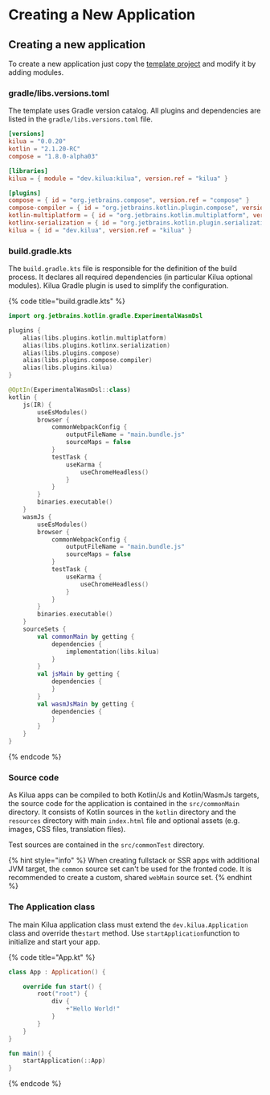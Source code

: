 # Creating a New Application

## Creating a new application

To create a new application just copy the [template project](https://github.com/rjaros/kilua/tree/main/templates/template) and modify it by adding modules.

### gradle/libs.versions.toml

The template uses Gradle version catalog. All plugins and dependencies are listed in the `gradle/libs.versions.toml` file.

```toml
[versions]
kilua = "0.0.20"
kotlin = "2.1.20-RC"
compose = "1.8.0-alpha03"

[libraries]
kilua = { module = "dev.kilua:kilua", version.ref = "kilua" }

[plugins]
compose = { id = "org.jetbrains.compose", version.ref = "compose" }
compose-compiler = { id = "org.jetbrains.kotlin.plugin.compose", version.ref = "kotlin" }
kotlin-multiplatform = { id = "org.jetbrains.kotlin.multiplatform", version.ref = "kotlin" }
kotlinx-serialization = { id = "org.jetbrains.kotlin.plugin.serialization", version.ref = "kotlin" }
kilua = { id = "dev.kilua", version.ref = "kilua" }
```

### build.gradle.kts

The `build.gradle.kts` file is responsible for the definition of the build process. It declares all required dependencies (in particular Kilua optional modules). Kilua Gradle plugin is used to simplify the configuration.&#x20;

{% code title="build.gradle.kts" %}
```kotlin
import org.jetbrains.kotlin.gradle.ExperimentalWasmDsl

plugins {
    alias(libs.plugins.kotlin.multiplatform)
    alias(libs.plugins.kotlinx.serialization)
    alias(libs.plugins.compose)
    alias(libs.plugins.compose.compiler)
    alias(libs.plugins.kilua)
}

@OptIn(ExperimentalWasmDsl::class)
kotlin {
    js(IR) {
        useEsModules()
        browser {
            commonWebpackConfig {
                outputFileName = "main.bundle.js"
                sourceMaps = false
            }
            testTask {
                useKarma {
                    useChromeHeadless()
                }
            }
        }
        binaries.executable()
    }
    wasmJs {
        useEsModules()
        browser {
            commonWebpackConfig {
                outputFileName = "main.bundle.js"
                sourceMaps = false
            }
            testTask {
                useKarma {
                    useChromeHeadless()
                }
            }
        }
        binaries.executable()
    }
    sourceSets {
        val commonMain by getting {
            dependencies {
                implementation(libs.kilua)
            }
        }
        val jsMain by getting {
            dependencies {
            }
        }
        val wasmJsMain by getting {
            dependencies {
            }
        }
    }
}
```
{% endcode %}

### Source code

As Kilua apps can be compiled to both Kotlin/Js and Kotlin/WasmJs targets, the source code for the application is contained in the `src/commonMain` directory. It consists of Kotlin sources in the `kotlin` directory and the `resources` directory with main `index.html` file and optional assets (e.g. images, CSS files, translation files).

Test sources are contained in the `src/commonTest` directory.

{% hint style="info" %}
When creating fullstack or SSR apps with additional JVM target, the `common` source set can't be used for the fronted code. It is recommended to create a custom, shared `webMain` source set.
{% endhint %}

### The Application class

The main Kilua application class must extend the `dev.kilua.Application` class and override the`start` method. Use `startApplication`function to initialize and start your app.

{% code title="App.kt" %}
```kotlin
class App : Application() {

    override fun start() {
        root("root") {
            div {
                +"Hello World!"
            }
        }
    }
}

fun main() {
    startApplication(::App)
}
```
{% endcode %}

##
